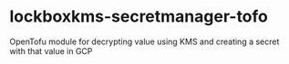 # lockboxkms-secretmanager-tofo
OpenTofu module for decrypting value using KMS and creating a secret with that value in GCP
